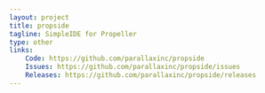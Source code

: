 ```yaml
---
layout: project
title: propside
tagline: SimpleIDE for Propeller
type: other
links:
    Code: https://github.com/parallaxinc/propside
    Issues: https://github.com/parallaxinc/propside/issues
    Releases: https://github.com/parallaxinc/propside/releases
---
```

